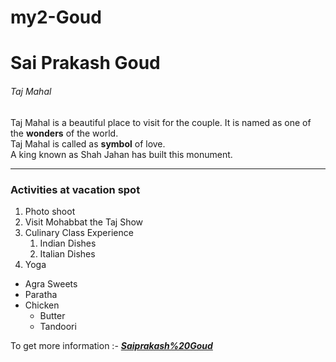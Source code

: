# my2-Goud

# Sai Prakash Goud

###### Taj Mahal

Taj Mahal is a beautiful place to visit for the couple.
It is named as one of the **wonders** of the world.<br>
Taj Mahal is called as **symbol** of love.<br>
A king known as Shah Jahan has built this monument.

---

### Activities at vacation spot

1. Photo shoot
2. Visit Mohabbat the Taj Show
3. Culinary Class Experience
    1. Indian Dishes
    2. Italian Dishes
4. Yoga

* Agra Sweets
* Paratha
* Chicken
    * Butter
    * Tandoori

To get more information :- ***[Saiprakash%20Goud](MyStats.md)***